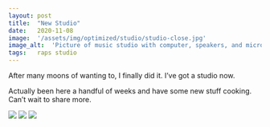 ```yaml
---
layout: post
title:  "New Studio"
date:   2020-11-08
image:  '/assets/img/optimized/studio/studio-close.jpg'
image_alt:  'Picture of music studio with computer, speakers, and microphone'
tags:   raps studio
---
```


After many moons of wanting to, I finally did it. I’ve got a studio now.

Actually been here a handful of weeks and have some new stuff cooking. Can’t wait to share more.

![]({{site.baseurl}}/assets/img/optimized/studio/studio-entrance.jpg)
![]({{site.baseurl}}/assets/img/optimized/studio/studio-hall.jpg)
![]({{site.baseurl}}/assets/img/optimized/studio/studio-lounge.jpg)